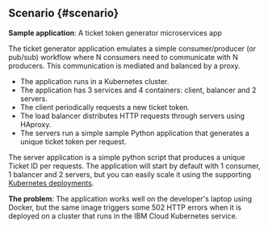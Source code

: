 ## Scenario {#scenario}

**Sample application**: A ticket token generator microservices app

The ticket generator application emulates a simple consumer/producer (or pub/sub) workflow where N consumers need to communicate with N producers. This communication is mediated and balanced by a proxy.

*   The application runs in a Kubernetes cluster.
*   The application has 3 services and 4 containers: client, balancer and 2 servers.
*   The client periodically requests a new ticket token.
*   The load balancer distributes HTTP requests through servers using HAproxy.
*   The servers run a simple sample Python application that generates a unique ticket token per request.

The server application is a simple python script that produces a unique Ticket ID per requests. The application will start by default with 1 consumer, 1 balancer and 2 servers, but you can easily scale it using the supporting [Kubernetes deployments](https://kubernetes.io/docs/concepts/workloads/controllers/deployment/).

**The problem**: The application works well on the developer's laptop using Docker, but the same image triggers some 502 HTTP errors when it is deployed on a cluster that runs in the IBM Cloud Kubernetes service.